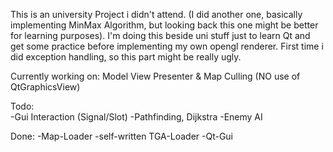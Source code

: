 This is an university Project i didn't attend. (I did another one, basically implementing MinMax Algorithm, but looking back this one might be better for learning purposes). 
I'm doing this beside uni stuff just to learn Qt and get some practice before implementing my own opengl renderer.
First time i did exception handling, so this part might be really ugly.

Currently working on:
Model View Presenter & Map Culling (NO use of QtGraphicsView)

Todo:  
-Gui Interaction (Signal/Slot)
-Pathfinding, Dijkstra
-Enemy AI

Done: 
-Map-Loader
-self-written TGA-Loader
-Qt-Gui 
